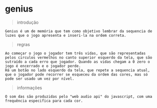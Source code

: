 # genius

> introdução

    Genius é um de memória que tem como objetivo lembrar da sequencia de luzes que o jogo apresenta e inseri-la na ordem correta.

> regras

    Ao começar o jogo o jogador tem três vidas, que são representadas pelos circulos vermelhos no canto superior esquerdo da tela, que são sutraído a cada erro que jogador. Quando as vidas chegam a 0 zero o jogo é encerrado e o jogador perde.
    Há um botão no lado esquerdo da tela, que repete a sequencia atual, que o jogador pode recorrer se esqueceu da ordem das cores, mas só pode ser usado um vez por nível.

> informações

    O som das são produzidas pelo "web audio api" do javascript, com uma frequência especifica para cada cor.
